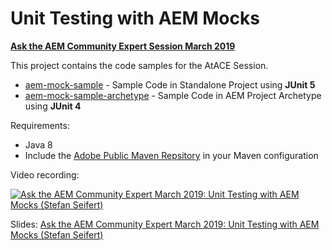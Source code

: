 Unit Testing with AEM Mocks
===========================

[**Ask the AEM Community Expert Session March 2019**][atace-03-19-unit-testing-with-aem-mocks]


This project contains the code samples for the AtACE Session.

* [aem-mock-sample](aem-mock-sample/) - Sample Code in Standalone Project using **JUnit 5**
* [aem-mock-sample-archetype](aem-mock-sample-archetype/) - Sample Code in AEM Project Archetype using **JUnit 4**


Requirements:
* Java 8
* Include the [Adobe Public Maven Repsitory](https://repo.adobe.com/) in your Maven configuration


Video recording:

[![Ask the AEM Community Expert March 2019: Unit Testing with AEM Mocks (Stefan Seifert)](https://wcm.io/testing/aem-mock/images/190319_AtACE_UnitTestingWithAEMMocks.png)][atace-03-19-unit-testing-with-aem-mocks-video]

Slides: [Ask the AEM Community Expert March 2019: Unit Testing with AEM Mocks (Stefan Seifert)][atace-03-19-unit-testing-with-aem-mocks-slides]


[atace-03-19-unit-testing-with-aem-mocks]: https://helpx.adobe.com/experience-manager/kt/eseminars/ask-the-expert/unit-testing-with-aem-mocks.html
[atace-03-19-unit-testing-with-aem-mocks-video]: https://youtu.be/1xPzcukvzNk
[atace-03-19-unit-testing-with-aem-mocks-slides]: https://wcm.io/testing/aem-mock/slides/190319_AtACE_UnitTestingWithAEMMocks.pdf
